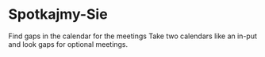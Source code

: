 # Spotkajmy-Sie
Find gaps in the calendar for the meetings
Take two calendars like an in-put and look gaps for optional meetings.
